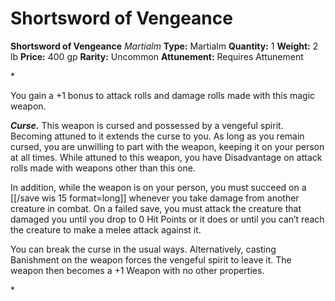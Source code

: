 # Shortsword of Vengeance

**Shortsword of Vengeance**
_Martialm_
**Type:** Martialm
**Quantity:** 1
**Weight:** 2 lb
**Price:** 400 gp
**Rarity:** Uncommon
**Attunement:** Requires Attunement

*<p>You gain a +1 bonus to attack rolls and damage rolls made with this magic weapon.

***Curse.*** This weapon is cursed and possessed by a vengeful spirit. Becoming attuned to it extends the curse to you. As long as you remain cursed, you are unwilling to part with the weapon, keeping it on your person at all times. While attuned to this weapon, you have Disadvantage on attack rolls made with weapons other than this one.

In addition, while the weapon is on your person, you must succeed on a [[/save wis 15 format=long]] whenever you take damage from another creature in combat. On a failed save, you must attack the creature that damaged you until you drop to 0 Hit Points or it does or until you can’t reach the creature to make a melee attack against it.

You can break the curse in the usual ways. Alternatively, casting Banishment on the weapon forces the vengeful spirit to leave it. The weapon then becomes a +1 Weapon with no other properties.</p>*